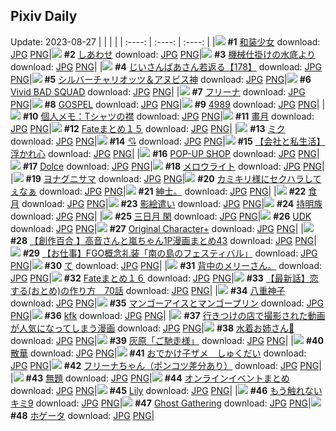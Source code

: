 ## Pixiv Daily
Update: 2023-08-27
|      |      |      |
| :----: | :----: | :----: |
|![](https://pixiv.microyu.workers.dev/c/240x480/img-master/img/2023/08/25/00/42/03/111131488_p0_master1200.jpg) **#1** [和装少女](https://www.pixiv.net/artworks/111131488) download: [JPG](https://pixiv.microyu.workers.dev/img-original/img/2023/08/25/00/42/03/111131488_p0.jpg) [PNG](https://pixiv.microyu.workers.dev/img-original/img/2023/08/25/00/42/03/111131488_p0.png)|![](https://pixiv.microyu.workers.dev/c/240x480/img-master/img/2023/08/25/01/13/25/111132302_p0_master1200.jpg) **#2** [しあわせ](https://www.pixiv.net/artworks/111132302) download: [JPG](https://pixiv.microyu.workers.dev/img-original/img/2023/08/25/01/13/25/111132302_p0.jpg) [PNG](https://pixiv.microyu.workers.dev/img-original/img/2023/08/25/01/13/25/111132302_p0.png)|![](https://pixiv.microyu.workers.dev/c/240x480/img-master/img/2023/08/26/00/00/43/111157207_p0_master1200.jpg) **#3** [機械仕掛けの水底より](https://www.pixiv.net/artworks/111157207) download: [JPG](https://pixiv.microyu.workers.dev/img-original/img/2023/08/26/00/00/43/111157207_p0.jpg) [PNG](https://pixiv.microyu.workers.dev/img-original/img/2023/08/26/00/00/43/111157207_p0.png)|
|![](https://pixiv.microyu.workers.dev/c/240x480/img-master/img/2023/08/26/11/26/09/111168008_p0_master1200.jpg) **#4** [じいさんばあさん若返る【178】](https://www.pixiv.net/artworks/111168008) download: [JPG](https://pixiv.microyu.workers.dev/img-original/img/2023/08/26/11/26/09/111168008_p0.jpg) [PNG](https://pixiv.microyu.workers.dev/img-original/img/2023/08/26/11/26/09/111168008_p0.png)|![](https://pixiv.microyu.workers.dev/c/240x480/img-master/img/2023/08/25/00/00/52/111129891_p0_master1200.jpg) **#5** [シルバーチャリオッツ＆アヌビス神](https://www.pixiv.net/artworks/111129891) download: [JPG](https://pixiv.microyu.workers.dev/img-original/img/2023/08/25/00/00/52/111129891_p0.jpg) [PNG](https://pixiv.microyu.workers.dev/img-original/img/2023/08/25/00/00/52/111129891_p0.png)|![](https://pixiv.microyu.workers.dev/c/240x480/img-master/img/2023/08/25/00/00/15/111129805_p0_master1200.jpg) **#6** [Vivid BAD SQUAD](https://www.pixiv.net/artworks/111129805) download: [JPG](https://pixiv.microyu.workers.dev/img-original/img/2023/08/25/00/00/15/111129805_p0.jpg) [PNG](https://pixiv.microyu.workers.dev/img-original/img/2023/08/25/00/00/15/111129805_p0.png)|
|![](https://pixiv.microyu.workers.dev/c/240x480/img-master/img/2023/08/25/01/50/44/111133031_p0_master1200.jpg) **#7** [フリーナ](https://www.pixiv.net/artworks/111133031) download: [JPG](https://pixiv.microyu.workers.dev/img-original/img/2023/08/25/01/50/44/111133031_p0.jpg) [PNG](https://pixiv.microyu.workers.dev/img-original/img/2023/08/25/01/50/44/111133031_p0.png)|![](https://pixiv.microyu.workers.dev/c/240x480/img-master/img/2023/08/26/00/21/40/111158204_p0_master1200.jpg) **#8** [GOSPEL](https://www.pixiv.net/artworks/111158204) download: [JPG](https://pixiv.microyu.workers.dev/img-original/img/2023/08/26/00/21/40/111158204_p0.jpg) [PNG](https://pixiv.microyu.workers.dev/img-original/img/2023/08/26/00/21/40/111158204_p0.png)|![](https://pixiv.microyu.workers.dev/c/240x480/img-master/img/2023/08/25/00/01/09/111129927_p0_master1200.jpg) **#9** [4989](https://www.pixiv.net/artworks/111129927) download: [JPG](https://pixiv.microyu.workers.dev/img-original/img/2023/08/25/00/01/09/111129927_p0.jpg) [PNG](https://pixiv.microyu.workers.dev/img-original/img/2023/08/25/00/01/09/111129927_p0.png)|
|![](https://pixiv.microyu.workers.dev/c/240x480/img-master/img/2023/08/26/07/00/23/111164182_p0_master1200.jpg) **#10** [個人メモ：Tシャツの襟](https://www.pixiv.net/artworks/111164182) download: [JPG](https://pixiv.microyu.workers.dev/img-original/img/2023/08/26/07/00/23/111164182_p0.jpg) [PNG](https://pixiv.microyu.workers.dev/img-original/img/2023/08/26/07/00/23/111164182_p0.png)|![](https://pixiv.microyu.workers.dev/c/240x480/img-master/img/2023/08/25/00/00/06/111129768_p0_master1200.jpg) **#11** [畫月](https://www.pixiv.net/artworks/111129768) download: [JPG](https://pixiv.microyu.workers.dev/img-original/img/2023/08/25/00/00/06/111129768_p0.jpg) [PNG](https://pixiv.microyu.workers.dev/img-original/img/2023/08/25/00/00/06/111129768_p0.png)|![](https://pixiv.microyu.workers.dev/c/240x480/img-master/img/2023/08/25/18/22/07/111146847_p0_master1200.jpg) **#12** [Fateまとめ１５](https://www.pixiv.net/artworks/111146847) download: [JPG](https://pixiv.microyu.workers.dev/img-original/img/2023/08/25/18/22/07/111146847_p0.jpg) [PNG](https://pixiv.microyu.workers.dev/img-original/img/2023/08/25/18/22/07/111146847_p0.png)|
|![](https://pixiv.microyu.workers.dev/c/240x480/img-master/img/2023/08/26/01/52/25/111160358_p0_master1200.jpg) **#13** [ミク](https://www.pixiv.net/artworks/111160358) download: [JPG](https://pixiv.microyu.workers.dev/img-original/img/2023/08/26/01/52/25/111160358_p0.jpg) [PNG](https://pixiv.microyu.workers.dev/img-original/img/2023/08/26/01/52/25/111160358_p0.png)|![](https://pixiv.microyu.workers.dev/c/240x480/img-master/img/2023/08/26/06/04/01/111130008_p0_master1200.jpg) **#14** [💘](https://www.pixiv.net/artworks/111130008) download: [JPG](https://pixiv.microyu.workers.dev/img-original/img/2023/08/26/06/04/01/111130008_p0.jpg) [PNG](https://pixiv.microyu.workers.dev/img-original/img/2023/08/26/06/04/01/111130008_p0.png)|![](https://pixiv.microyu.workers.dev/c/240x480/img-master/img/2023/08/25/12/14/30/111140555_p0_master1200.jpg) **#15** [【会社と私生活】浮かれ心](https://www.pixiv.net/artworks/111140555) download: [JPG](https://pixiv.microyu.workers.dev/img-original/img/2023/08/25/12/14/30/111140555_p0.jpg) [PNG](https://pixiv.microyu.workers.dev/img-original/img/2023/08/25/12/14/30/111140555_p0.png)|
|![](https://pixiv.microyu.workers.dev/c/240x480/img-master/img/2023/08/26/09/05/47/111165841_p0_master1200.jpg) **#16** [POP-UP SHOP](https://www.pixiv.net/artworks/111165841) download: [JPG](https://pixiv.microyu.workers.dev/img-original/img/2023/08/26/09/05/47/111165841_p0.jpg) [PNG](https://pixiv.microyu.workers.dev/img-original/img/2023/08/26/09/05/47/111165841_p0.png)|![](https://pixiv.microyu.workers.dev/c/240x480/img-master/img/2023/08/25/00/00/26/111129832_p0_master1200.jpg) **#17** [Dolce](https://www.pixiv.net/artworks/111129832) download: [JPG](https://pixiv.microyu.workers.dev/img-original/img/2023/08/25/00/00/26/111129832_p0.jpg) [PNG](https://pixiv.microyu.workers.dev/img-original/img/2023/08/25/00/00/26/111129832_p0.png)|![](https://pixiv.microyu.workers.dev/c/240x480/img-master/img/2023/08/25/20/12/16/111149761_p0_master1200.jpg) **#18** [メロウライト](https://www.pixiv.net/artworks/111149761) download: [JPG](https://pixiv.microyu.workers.dev/img-original/img/2023/08/25/20/12/16/111149761_p0.jpg) [PNG](https://pixiv.microyu.workers.dev/img-original/img/2023/08/25/20/12/16/111149761_p0.png)|
|![](https://pixiv.microyu.workers.dev/c/240x480/img-master/img/2023/08/25/07/05/15/111136653_p0_master1200.jpg) **#19** [ヨナグニサマ](https://www.pixiv.net/artworks/111136653) download: [JPG](https://pixiv.microyu.workers.dev/img-original/img/2023/08/25/07/05/15/111136653_p0.jpg) [PNG](https://pixiv.microyu.workers.dev/img-original/img/2023/08/25/07/05/15/111136653_p0.png)|![](https://pixiv.microyu.workers.dev/c/240x480/img-master/img/2023/08/26/19/01/56/111177746_p0_master1200.jpg) **#20** [カミキリ様にセクハラしてぇなぁ](https://www.pixiv.net/artworks/111177746) download: [JPG](https://pixiv.microyu.workers.dev/img-original/img/2023/08/26/19/01/56/111177746_p0.jpg) [PNG](https://pixiv.microyu.workers.dev/img-original/img/2023/08/26/19/01/56/111177746_p0.png)|![](https://pixiv.microyu.workers.dev/c/240x480/img-master/img/2023/08/25/00/11/39/111130488_p0_master1200.jpg) **#21** [紳士。](https://www.pixiv.net/artworks/111130488) download: [JPG](https://pixiv.microyu.workers.dev/img-original/img/2023/08/25/00/11/39/111130488_p0.jpg) [PNG](https://pixiv.microyu.workers.dev/img-original/img/2023/08/25/00/11/39/111130488_p0.png)|
|![](https://pixiv.microyu.workers.dev/c/240x480/img-master/img/2023/08/26/00/00/10/111157119_p0_master1200.jpg) **#22** [食月](https://www.pixiv.net/artworks/111157119) download: [JPG](https://pixiv.microyu.workers.dev/img-original/img/2023/08/26/00/00/10/111157119_p0.jpg) [PNG](https://pixiv.microyu.workers.dev/img-original/img/2023/08/26/00/00/10/111157119_p0.png)|![](https://pixiv.microyu.workers.dev/c/240x480/img-master/img/2023/08/26/00/00/32/111157181_p0_master1200.jpg) **#23** [影絵遣い](https://www.pixiv.net/artworks/111157181) download: [JPG](https://pixiv.microyu.workers.dev/img-original/img/2023/08/26/00/00/32/111157181_p0.jpg) [PNG](https://pixiv.microyu.workers.dev/img-original/img/2023/08/26/00/00/32/111157181_p0.png)|![](https://pixiv.microyu.workers.dev/c/240x480/img-master/img/2023/08/25/17/48/15/111145976_p0_master1200.jpg) **#24** [持明族](https://www.pixiv.net/artworks/111145976) download: [JPG](https://pixiv.microyu.workers.dev/img-original/img/2023/08/25/17/48/15/111145976_p0.jpg) [PNG](https://pixiv.microyu.workers.dev/img-original/img/2023/08/25/17/48/15/111145976_p0.png)|
|![](https://pixiv.microyu.workers.dev/c/240x480/img-master/img/2023/08/25/00/00/41/111129863_p0_master1200.jpg) **#25** [三日月 閑](https://www.pixiv.net/artworks/111129863) download: [JPG](https://pixiv.microyu.workers.dev/img-original/img/2023/08/25/00/00/41/111129863_p0.jpg) [PNG](https://pixiv.microyu.workers.dev/img-original/img/2023/08/25/00/00/41/111129863_p0.png)|![](https://pixiv.microyu.workers.dev/c/240x480/img-master/img/2023/08/26/22/31/59/111184205_p0_master1200.jpg) **#26** [UDK](https://www.pixiv.net/artworks/111184205) download: [JPG](https://pixiv.microyu.workers.dev/img-original/img/2023/08/26/22/31/59/111184205_p0.jpg) [PNG](https://pixiv.microyu.workers.dev/img-original/img/2023/08/26/22/31/59/111184205_p0.png)|![](https://pixiv.microyu.workers.dev/c/240x480/img-master/img/2023/08/25/03/27/20/111134448_p0_master1200.jpg) **#27** [Original Character+](https://www.pixiv.net/artworks/111134448) download: [JPG](https://pixiv.microyu.workers.dev/img-original/img/2023/08/25/03/27/20/111134448_p0.jpg) [PNG](https://pixiv.microyu.workers.dev/img-original/img/2023/08/25/03/27/20/111134448_p0.png)|
|![](https://pixiv.microyu.workers.dev/c/240x480/img-master/img/2023/08/26/00/05/37/111157618_p0_master1200.jpg) **#28** [【創作百合 】高音さんと嵐ちゃん1P漫画まとめ43](https://www.pixiv.net/artworks/111157618) download: [JPG](https://pixiv.microyu.workers.dev/img-original/img/2023/08/26/00/05/37/111157618_p0.jpg) [PNG](https://pixiv.microyu.workers.dev/img-original/img/2023/08/26/00/05/37/111157618_p0.png)|![](https://pixiv.microyu.workers.dev/c/240x480/img-master/img/2023/08/25/00/00/40/111129862_p0_master1200.jpg) **#29** [【お仕事】FGO概念礼装「南の島のフェスティバル」](https://www.pixiv.net/artworks/111129862) download: [JPG](https://pixiv.microyu.workers.dev/img-original/img/2023/08/25/00/00/40/111129862_p0.jpg) [PNG](https://pixiv.microyu.workers.dev/img-original/img/2023/08/25/00/00/40/111129862_p0.png)|![](https://pixiv.microyu.workers.dev/c/240x480/img-master/img/2023/08/25/04/39/38/111135224_p0_master1200.jpg) **#30** [て](https://www.pixiv.net/artworks/111135224) download: [JPG](https://pixiv.microyu.workers.dev/img-original/img/2023/08/25/04/39/38/111135224_p0.jpg) [PNG](https://pixiv.microyu.workers.dev/img-original/img/2023/08/25/04/39/38/111135224_p0.png)|
|![](https://pixiv.microyu.workers.dev/c/240x480/img-master/img/2023/08/25/12/51/08/111141095_p0_master1200.jpg) **#31** [背中のメリーさん。](https://www.pixiv.net/artworks/111141095) download: [JPG](https://pixiv.microyu.workers.dev/img-original/img/2023/08/25/12/51/08/111141095_p0.jpg) [PNG](https://pixiv.microyu.workers.dev/img-original/img/2023/08/25/12/51/08/111141095_p0.png)|![](https://pixiv.microyu.workers.dev/c/240x480/img-master/img/2023/08/26/18/29/38/111176916_p0_master1200.jpg) **#32** [Fateまとめ１６](https://www.pixiv.net/artworks/111176916) download: [JPG](https://pixiv.microyu.workers.dev/img-original/img/2023/08/26/18/29/38/111176916_p0.jpg) [PNG](https://pixiv.microyu.workers.dev/img-original/img/2023/08/26/18/29/38/111176916_p0.png)|![](https://pixiv.microyu.workers.dev/c/240x480/img-master/img/2023/08/25/12/25/50/111140705_p0_master1200.jpg) **#33** [【最新話】恋する(おとめ)の作り方　70話](https://www.pixiv.net/artworks/111140705) download: [JPG](https://pixiv.microyu.workers.dev/img-original/img/2023/08/25/12/25/50/111140705_p0.jpg) [PNG](https://pixiv.microyu.workers.dev/img-original/img/2023/08/25/12/25/50/111140705_p0.png)|
|![](https://pixiv.microyu.workers.dev/c/240x480/img-master/img/2023/08/26/00/16/45/111158051_p0_master1200.jpg) **#34** [八重神子](https://www.pixiv.net/artworks/111158051) download: [JPG](https://pixiv.microyu.workers.dev/img-original/img/2023/08/26/00/16/45/111158051_p0.jpg) [PNG](https://pixiv.microyu.workers.dev/img-original/img/2023/08/26/00/16/45/111158051_p0.png)|![](https://pixiv.microyu.workers.dev/c/240x480/img-master/img/2023/08/26/22/55/23/111184946_p0_master1200.jpg) **#35** [マンゴーアイスとマンゴープリン](https://www.pixiv.net/artworks/111184946) download: [JPG](https://pixiv.microyu.workers.dev/img-original/img/2023/08/26/22/55/23/111184946_p0.jpg) [PNG](https://pixiv.microyu.workers.dev/img-original/img/2023/08/26/22/55/23/111184946_p0.png)|![](https://pixiv.microyu.workers.dev/c/240x480/img-master/img/2023/08/26/20/57/19/111181016_p0_master1200.jpg) **#36** [kfk](https://www.pixiv.net/artworks/111181016) download: [JPG](https://pixiv.microyu.workers.dev/img-original/img/2023/08/26/20/57/19/111181016_p0.jpg) [PNG](https://pixiv.microyu.workers.dev/img-original/img/2023/08/26/20/57/19/111181016_p0.png)|
|![](https://pixiv.microyu.workers.dev/c/240x480/img-master/img/2023/08/25/00/01/25/111129959_p0_master1200.jpg) **#37** [行きつけの店で撮影された動画が人気になってしまう漫画](https://www.pixiv.net/artworks/111129959) download: [JPG](https://pixiv.microyu.workers.dev/img-original/img/2023/08/25/00/01/25/111129959_p0.jpg) [PNG](https://pixiv.microyu.workers.dev/img-original/img/2023/08/25/00/01/25/111129959_p0.png)|![](https://pixiv.microyu.workers.dev/c/240x480/img-master/img/2023/08/25/00/07/48/111130349_p0_master1200.jpg) **#38** [水着お姉さん🖤](https://www.pixiv.net/artworks/111130349) download: [JPG](https://pixiv.microyu.workers.dev/img-original/img/2023/08/25/00/07/48/111130349_p0.jpg) [PNG](https://pixiv.microyu.workers.dev/img-original/img/2023/08/25/00/07/48/111130349_p0.png)|![](https://pixiv.microyu.workers.dev/c/240x480/img-master/img/2023/08/25/18/10/59/111146604_p0_master1200.jpg) **#39** [灰原「ご馳走様」](https://www.pixiv.net/artworks/111146604) download: [JPG](https://pixiv.microyu.workers.dev/img-original/img/2023/08/25/18/10/59/111146604_p0.jpg) [PNG](https://pixiv.microyu.workers.dev/img-original/img/2023/08/25/18/10/59/111146604_p0.png)|
|![](https://pixiv.microyu.workers.dev/c/240x480/img-master/img/2023/08/25/23/32/24/111156246_p0_master1200.jpg) **#40** [散華](https://www.pixiv.net/artworks/111156246) download: [JPG](https://pixiv.microyu.workers.dev/img-original/img/2023/08/25/23/32/24/111156246_p0.jpg) [PNG](https://pixiv.microyu.workers.dev/img-original/img/2023/08/25/23/32/24/111156246_p0.png)|![](https://pixiv.microyu.workers.dev/c/240x480/img-master/img/2023/08/25/01/21/47/111132484_p0_master1200.jpg) **#41** [おでかけ子ザメ　しゅくだい](https://www.pixiv.net/artworks/111132484) download: [JPG](https://pixiv.microyu.workers.dev/img-original/img/2023/08/25/01/21/47/111132484_p0.jpg) [PNG](https://pixiv.microyu.workers.dev/img-original/img/2023/08/25/01/21/47/111132484_p0.png)|![](https://pixiv.microyu.workers.dev/c/240x480/img-master/img/2023/08/25/00/02/18/111130041_p0_master1200.jpg) **#42** [フリーナちゃん（ポンコツ差分あり）](https://www.pixiv.net/artworks/111130041) download: [JPG](https://pixiv.microyu.workers.dev/img-original/img/2023/08/25/00/02/18/111130041_p0.jpg) [PNG](https://pixiv.microyu.workers.dev/img-original/img/2023/08/25/00/02/18/111130041_p0.png)|
|![](https://pixiv.microyu.workers.dev/c/240x480/img-master/img/2023/08/26/20/40/09/111180531_p0_master1200.jpg) **#43** [無題](https://www.pixiv.net/artworks/111180531) download: [JPG](https://pixiv.microyu.workers.dev/img-original/img/2023/08/26/20/40/09/111180531_p0.jpg) [PNG](https://pixiv.microyu.workers.dev/img-original/img/2023/08/26/20/40/09/111180531_p0.png)|![](https://pixiv.microyu.workers.dev/c/240x480/img-master/img/2023/08/25/16/44/18/111144010_p0_master1200.jpg) **#44** [オンラインイベントまとめ](https://www.pixiv.net/artworks/111144010) download: [JPG](https://pixiv.microyu.workers.dev/img-original/img/2023/08/25/16/44/18/111144010_p0.jpg) [PNG](https://pixiv.microyu.workers.dev/img-original/img/2023/08/25/16/44/18/111144010_p0.png)|![](https://pixiv.microyu.workers.dev/c/240x480/img-master/img/2023/08/25/00/00/47/111129880_p0_master1200.jpg) **#45** [Lily](https://www.pixiv.net/artworks/111129880) download: [JPG](https://pixiv.microyu.workers.dev/img-original/img/2023/08/25/00/00/47/111129880_p0.jpg) [PNG](https://pixiv.microyu.workers.dev/img-original/img/2023/08/25/00/00/47/111129880_p0.png)|
|![](https://pixiv.microyu.workers.dev/c/240x480/img-master/img/2023/08/26/09/26/44/111166088_p0_master1200.jpg) **#46** [もう触れないキミ9](https://www.pixiv.net/artworks/111166088) download: [JPG](https://pixiv.microyu.workers.dev/img-original/img/2023/08/26/09/26/44/111166088_p0.jpg) [PNG](https://pixiv.microyu.workers.dev/img-original/img/2023/08/26/09/26/44/111166088_p0.png)|![](https://pixiv.microyu.workers.dev/c/240x480/img-master/img/2023/08/25/22/52/30/111154966_p0_master1200.jpg) **#47** [Ghost Gathering](https://www.pixiv.net/artworks/111154966) download: [JPG](https://pixiv.microyu.workers.dev/img-original/img/2023/08/25/22/52/30/111154966_p0.jpg) [PNG](https://pixiv.microyu.workers.dev/img-original/img/2023/08/25/22/52/30/111154966_p0.png)|![](https://pixiv.microyu.workers.dev/c/240x480/img-master/img/2023/08/25/17/37/49/111145796_p0_master1200.jpg) **#48** [ホゲータ](https://www.pixiv.net/artworks/111145796) download: [JPG](https://pixiv.microyu.workers.dev/img-original/img/2023/08/25/17/37/49/111145796_p0.jpg) [PNG](https://pixiv.microyu.workers.dev/img-original/img/2023/08/25/17/37/49/111145796_p0.png)|
